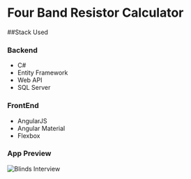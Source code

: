 # Four Band Resistor Calculator

##Stack Used

### Backend
 - C#
 - Entity Framework
 - Web API
 - SQL Server
 
 ### FrontEnd
 - AngularJS
 - Angular Material
 - Flexbox
 


### App Preview
![Blinds Interview](http://i.imgur.com/cSAMJbY.png)


